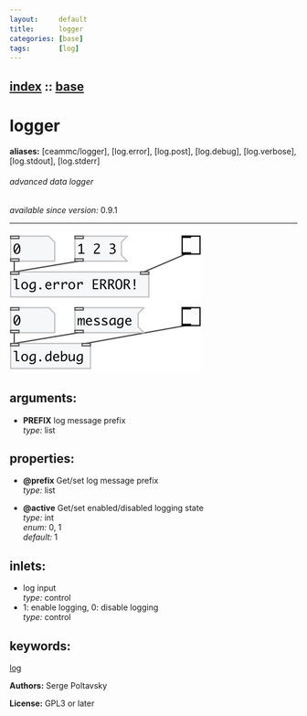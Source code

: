```yaml
---
layout:     default
title:      logger
categories: [base]
tags:       [log]
---
```

[index](index.html) :: [base](category_base.html)
---

# logger
**aliases:** [ceammc/logger], [log.error], [log.post], [log.debug], [log.verbose], [log.stdout], [log.stderr]


###### advanced data logger

*available since version:* 0.9.1

---




[![example](../examples/img/logger.jpg)](../examples/pd/logger.pd)



## arguments:

* **PREFIX**
log message prefix<br>
_type:_ list<br>





## properties:

* **@prefix** 
Get/set log message prefix<br>
_type:_ list<br>

* **@active** 
Get/set enabled/disabled logging state<br>
_type:_ int<br>
_enum:_ 0, 1<br>
_default:_ 1<br>



## inlets:

* log input<br>
_type:_ control
* 1: enable logging, 0: disable logging<br>
_type:_ control





## keywords:

[log](keywords/log.html)






**Authors:** Serge Poltavsky




**License:** GPL3 or later





